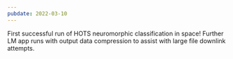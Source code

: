 ```yaml
---
pubdate: 2022-03-10
---
```

First successful run of HOTS neuromorphic classification in space! Further LM app runs with output data compression to assist with large file downlink attempts.

